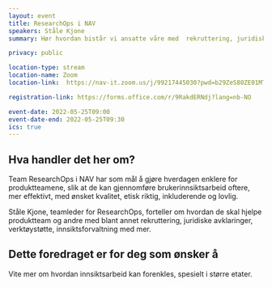 ```yaml
---
layout: event
title: ResearchOps i NAV
speakers: Ståle Kjone
summary: Hør hvordan bistår vi ansatte våre med  rekruttering, juridiske avklaringer, verktøystøtte, innsiktsforvaltning og mer.

privacy: public

location-type: stream
location-name: Zoom
location-link:  https://nav-it.zoom.us/j/99217445030?pwd=b29ZeS80ZE01MTB1aWM1aHUyRGZ5QT09

registration-link: https://forms.office.com/r/9RakdERNdj?lang=nb-NO

event-date: 2022-05-25T09:00
event-date-end: 2022-05-25T09:30
ics: true
---
```

## Hva handler det her om?
Team ResearchOps i NAV har som mål å gjøre hverdagen enklere for produktteamene, slik at de kan gjennomføre brukerinnsiktsarbeid oftere, 
mer effektivt, med ønsket kvalitet, etisk riktig, inkluderende og lovlig.  

Ståle Kjone, teamleder for ResearchOps, forteller om hvordan de skal hjelpe produktteam og andre med blant annet rekruttering, juridiske avklaringer, verktøystøtte, innsiktsforvaltning med mer.

## Dette foredraget er for deg som ønsker å
Vite mer om hvordan innsiktsarbeid kan forenkles, spesielt i større etater.
